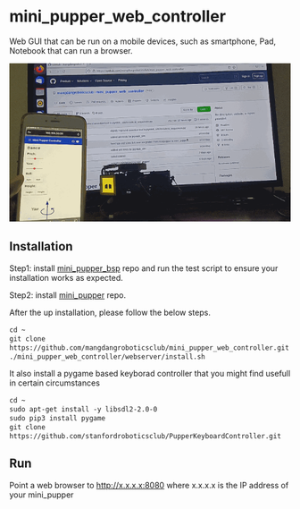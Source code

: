 # mini_pupper_web_controller

Web GUI that can be run on a mobile devices, such as smartphone, Pad, Notebook that can run a browser.

![smartphone](imgs/webController.gif)

## Installation

Step1: install [mini_pupper_bsp](https://github.com/mangdangroboticsclub/mini_pupper_bsp.git)  repo and run the test script to ensure your installation works as expected.

Step2: install [mini_pupper](https://github.com/mangdangroboticsclub/StanfordQuadruped.git)  repo.

After the up installation, please follow the below steps.

```
cd ~
git clone https://github.com/mangdangroboticsclub/mini_pupper_web_controller.git
./mini_pupper_web_controller/webserver/install.sh
```

It also install a pygame based keyborad controller that you might find usefull in certain circumstances
```
cd ~
sudo apt-get install -y libsdl2-2.0-0
sudo pip3 install pygame
git clone https://github.com/stanfordroboticsclub/PupperKeyboardController.git
```

## Run
Point a web browser to http://x.x.x.x:8080 where x.x.x.x is the IP address of your mini_pupper
